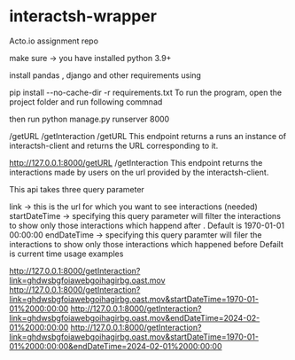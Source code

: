# interactsh-wrapper
Acto.io assignment repo

make sure -> you have installed python 3.9+

install pandas , django and other requirements using

pip install --no-cache-dir -r requirements.txt
To run the program, open the project folder and run following commnad

then run python manage.py runserver 8000


/getURL
/getInteraction
/getURL This endpoint returns a runs an instance of interactsh-client and returns the URL corresponding to it.

http://127.0.0.1:8000/getURL
/getInteraction This endpoint returns the interactions made by users on the url provided by the interactsh-client.

This api takes three query parameter

link -> this is the url for which you want to see interactions (needed)
startDateTime -> specifying this query parameter will filter the interactions to show only those interactions which happend after . Default is 1970-01-01 00:00:00
endDateTime -> specifying this query paramter will filer the interactions to show only those interactions which happened before Defailt is current time
usage examples

http://127.0.0.1:8000/getInteraction?link=ghdwsbgfoiawebgoihagirbg.oast.mov
http://127.0.0.1:8000/getInteraction?link=ghdwsbgfoiawebgoihagirbg.oast.mov&startDateTime=1970-01-01%2000:00:00 
http://127.0.0.1:8000/getInteraction?link=ghdwsbgfoiawebgoihagirbg.oast.mov&endDateTime=2024-02-01%2000:00:00
http://127.0.0.1:8000/getInteraction?link=ghdwsbgfoiawebgoihagirbg.oast.mov&startDateTime=1970-01-01%2000:00:00&endDateTime=2024-02-01%2000:00:00


